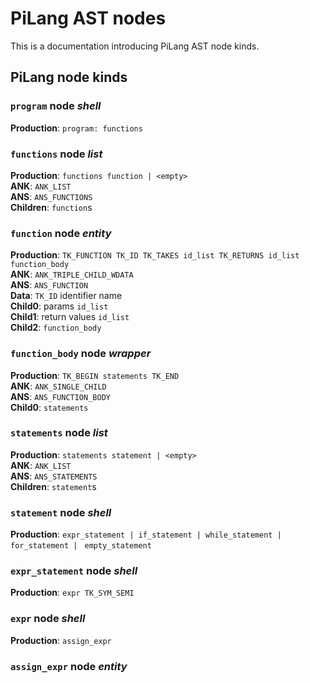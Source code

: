 # PiLang AST nodes
This is a documentation introducing PiLang AST node kinds.

## PiLang node kinds

### `program` node _shell_
__Production__: `program: functions` <br/>

### `functions` node _list_
__Production__: `functions function | <empty>` <br/>
__ANK__: `ANK_LIST` <br/>
__ANS__: `ANS_FUNCTIONS` <br/>
__Children__: `function`s <br/>

### `function` node _entity_
__Production__: 
`TK_FUNCTION TK_ID TK_TAKES id_list TK_RETURNS id_list function_body`
<br/>
__ANK__: `ANK_TRIPLE_CHILD_WDATA` <br/>
__ANS__: `ANS_FUNCTION` <br/>
__Data__: `TK_ID` identifier name <br/>
__Child0__: params `id_list` <br/>
__Child1__: return values `id_list` <br/>
__Child2__: `function_body` <br/>

### `function_body` node _wrapper_
__Production__: `TK_BEGIN statements TK_END` <br/>
__ANK__: `ANK_SINGLE_CHILD` <br/>
__ANS__: `ANS_FUNCTION_BODY` <br/>
__Child0__: `statements` <br/>

### `statements` node _list_
__Production__: `statements statement | <empty>` <br/>
__ANK__: `ANK_LIST` <br/>
__ANS__: `ANS_STATEMENTS` <br/>
__Children__: `statement`s <br/>

### `statement` node _shell_
__Production__: 
`expr_statement | if_statement | while_statement | for_statement | `
`empty_statement` <br/>

### `expr_statement` node _shell_
__Production__: `expr TK_SYM_SEMI` <br/>

### `expr` node _shell_
__Production__: `assign_expr`

### `assign_expr` node _entity_
